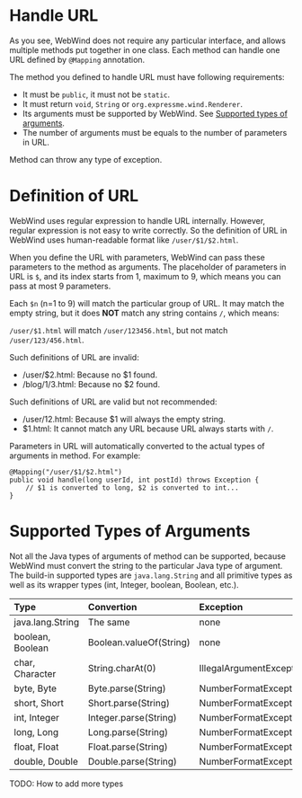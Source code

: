 # Handle URL #

As you see, WebWind does not require any particular interface, and allows
multiple methods put together in one class. Each method can handle one URL
defined by `@Mapping` annotation.

The method you defined to handle URL must have following requirements:

  * It must be `public`, it must not be `static`.
  * It must return `void`, `String` or `org.expressme.wind.Renderer`.
  * Its arguments must be supported by WebWind. See [Supported types of arguments](DeveloperMapping#Supported_Types_of_Arguments.md).
  * The number of arguments must be equals to the number of parameters in URL.

Method can throw any type of exception.

# Definition of URL #

WebWind uses regular expression to handle URL internally. However, regular
expression is not easy to write correctly. So the definition of URL in
WebWind uses human-readable format like `/user/$1/$2.html`.

When you define the URL with parameters, WebWind can pass these parameters
to the method as arguments. The placeholder of parameters in URL is `$`, and
its index starts from 1, maximum to 9, which means you can pass at most 9 parameters.

Each `$n` (n=1 to 9) will match the particular group of URL. It may match the
empty string, but it does **NOT** match any string contains `/`, which means:

`/user/$1.html` will match `/user/123456.html`, but not match `/user/123/456.html`.

Such definitions of URL are invalid:

  * /user/$2.html: Because no $1 found.
  * /blog/$1/$3.html: Because no $2 found.

Such definitions of URL are valid but not recommended:

  * /user/$1$2.html: Because $1 will always the empty string.
  * $1.html: It cannot match any URL because URL always starts with `/`.

Parameters in URL will automatically converted to the actual types of arguments
in method. For example:

```
@Mapping("/user/$1/$2.html")
public void handle(long userId, int postId) throws Exception {
    // $1 is converted to long, $2 is converted to int...
}
```

# Supported Types of Arguments #

Not all the Java types of arguments of method can be supported, because
WebWind must convert the string to the particular Java type of argument.
The build-in supported types are `java.lang.String` and all primitive types
as well as its wrapper types (int, Integer, boolean, Boolean, etc.).

| **Type** | **Convertion** | **Exception** |
|:---------|:---------------|:--------------|
| java.lang.String | The same | none |
| boolean, Boolean | Boolean.valueOf(String) | none |
| char, Character | String.charAt(0) | IllegalArgumentException |
| byte, Byte | Byte.parse(String) | NumberFormatException |
| short, Short | Short.parse(String) | NumberFormatException |
| int, Integer | Integer.parse(String) | NumberFormatException |
| long, Long | Long.parse(String) | NumberFormatException |
| float, Float | Float.parse(String) | NumberFormatException |
| double, Double | Double.parse(String) | NumberFormatException |

TODO: How to add more types